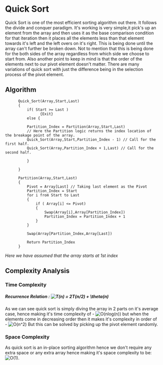 # Quick Sort
Quick Sort is one of the most efficient sorting algorithm out there. It follows the divide and conquer paradigm. It's working is very simple,it pick's up an element from the array and then uses it as the base comparison condition for that iteration then it places all the elements less than that element towards it's left and the left overs on it's right. This is being done until the array can't further be broken down. Not to mention that this is being done for the both sides of the array regardless from which side we choose to start from. Also another point to keep in mind is that the order of the elements next to our pivot element doesn't matter. There are many variations of quick sort with just the difference being in the selection process of the pivot element.
## Algorithm
          Quick_Sort(Array,Start,Last)
          {
              if( Start >= Last )
                    {Exit}
              else {  

              Partition_Index = Partition(Array,Start,Last)
              // Here the Partition logic returns the index location of the breakage point of the array.
              Quick_Sort(Array,Start,Partition_Index - 1) // Call for the first half.
              Quick_Sort(Array,Partition_Index + 1,Last) // Call for the second half.

              }

          }

          Partition(Array,Start,Last)
          {
              Pivot = Array[Last] // Taking last element as the Pivot
              Partition_Index = Start
              for i from Start to Last
              {
                  if ( Array[i] <= Pivot)
                  {
                      Swap(Array[i],Array[Partition_Index])
                      Partition_Index = Partition_Index + 1
                  }
              }

              Swap(Array[Partition_Index,Array[Last])

              Return Partition_Index
          }



*Here we have assumed that the array starts at 1st index*
## Complexity Analysis
### Time Complexity
##### Recurrence Relation : <img src="https://latex.codecogs.com/gif.latex?T(n)&space;=&space;2T(n/2)&space;&plus;&space;\theta(n)" title="T(n) = 2T(n/2) + \theta(n)" />

As we can see quick sort is simply diving the array in 2 parts on it's average case, hence making it's time complexity of - <img src="https://latex.codecogs.com/gif.latex?O(nlog(n))" title="O(nlog(n))" />
 but when the elements come in decreasing order then it makes it's complexity in order of - <img src="https://latex.codecogs.com/gif.latex?O(n^2)" title="O(n^2)" />  But this can be solved by picking up the pivot element randomly.
 ### Space Complexity
 As quick sort is an in-place sorting algorithm hence we don't require any extra space or any extra array hence making it's space complexity to be: <img src="https://latex.codecogs.com/gif.latex?O(1)" title="O(1)" />.